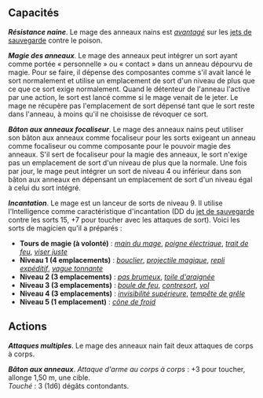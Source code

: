 ## Capacités
_**Résistance naine**_. Le mage des anneaux nains est [_avantagé_](/utiliser-les-caracteristiques/#avantage-et-desavantage) sur les [jets de sauvegarde](/utiliser-les-caracteristiques/#jets-de-sauvegarde) contre le poison.

_**Magie des anneaux**_. Le mage des anneaux peut intégrer un sort ayant comme portée « personnelle » ou « contact » dans un anneau dépourvu de magie. Pour se faire, il dépense des composantes comme s'il avait lancé le sort normalement et utilise un emplacement de sort d'un niveau de plus que ce que ce sort exige normalement. Quand le détenteur de l'anneau l'active par une action, le sort est lancé comme si le mage venait de le jeter. Le mage ne récupère pas l'emplacement de sort dépensé tant que le sort reste dans l'anneau, à moins qu'il ne choisisse de révoquer ce sort.

_**Bâton aux anneaux focaliseur**_. Le mage des anneaux nains peut utiliser son bâton aux anneaux comme focaliseur pour les sorts exigeant un anneau comme focaliseur ou comme composante pour le pouvoir magie des anneaux. S'il sert de focaliseur pour la magie des anneaux, le sort n'exige pas un emplacement de sort d'un niveau de plus que la normale. Une fois par jour, le mage peut intégrer un sort de niveau 4 ou inférieur dans son bâton aux anneaux en dépensant un emplacement de sort d'un niveau égal à celui du sort intégré.

_**Incantation**_. Le mage est un lanceur de sorts de niveau 9. Il utilise l'Intelligence comme caractéristique d'incantation (DD du [jet de sauvegarde](/utiliser-les-caracteristiques/#jets-de-sauvegarde) contre les sorts 15, +7 pour toucher avec les attaques de sort). Voici les sorts de magicien qu'il a préparés :
* **Tours de magie (à volonté)** : [_main du mage_](/grimoire/main-du-mage/), [_poigne électrique_](/grimoire/poigne-electrique/), [_trait de feu_](/grimoire/trait-de-feu/), [_viser juste_](/grimoire/viser-juste/)
* **Niveau 1 (4 emplacements)** : [_bouclier_](/grimoire/bouclier/), [_projectile magique_](/grimoire/projectile-magique/), [_repli expéditif_](/grimoire/repli-expeditif/), [_vague tonnante_](/grimoire/vague-tonnante/)
* **Niveau 2 (3 emplacements)** : [_pas brumeux_](/grimoire/pas-brumeux/), [_toile d'araignée_](/grimoire/toile-d-araignee/)
* **Niveau 3 (3 emplacements)** : [_boule de feu_](/grimoire/boule-de-feu/), [_contresort_](/grimoire/contresort/), [_vol_](/grimoire/vol/)
* **Niveau 4 (3 emplacements)** : [_invisibilité supérieure_](/grimoire/invisibilite-superieure/), [_tempête de grêle_](/grimoire/tempete-de-grele/)
* **Niveau 5 (1 emplacement)** : [_cône de froid_](/grimoire/cone-de-froid/)

## Actions
_**Attaques multiples**_. Le mage des anneaux nain fait deux attaques de corps à corps.

_**Bâton aux anneaux**_. _Attaque d'arme au corps à corps_ : +3 pour toucher, allonge 1,50 m, une cible.  
_Touché_ : 3 (1d6) dégâts contondants.
